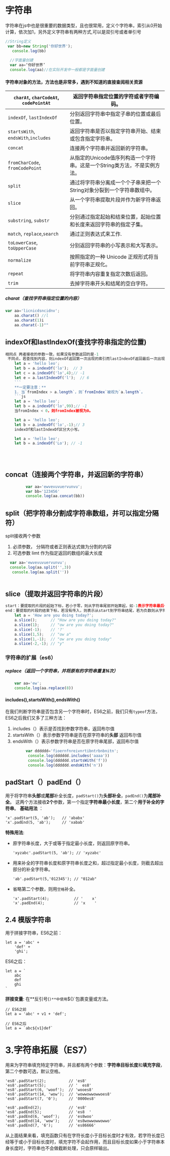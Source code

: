 # 字符串

字符串在js中也是很重要的数据类型，且也很常用，定义个字符串，索引从0开始计算，依次加1，另外定义字符串有两种方式,可以是双引号或者单引号

```js
//String定义
 var bb=new String('你好世界');
   console.log(bb)
   
  //字面量创建
  var aa=‘你好世界’
  console.log(aa)//在实际开发中一般都是字面量创建

```

#### 字符串对象的方法，方法也是非常多，遇到不知道的直接查阅相关资源

| `charAt`, `charCodeAt`, `codePointAt` | 返回字符串指定位置的字符或者字符编码。                       |
| ------------------------------------- | ------------------------------------------------------------ |
| `indexOf`, `lastIndexOf`              | 分别返回字符串中指定子串的位置或最后位置。                   |
| `startsWith`, `endsWith`,`includes`   | 返回字符串是否以指定字符串开始、结束或包含指定字符串。       |
| `concat`                              | 连接两个字符串并返回新的字符串。                             |
| `fromCharCode`, `fromCodePoint`       | 从指定的Unicode值序列构造一个字符串。这是一个String类方法，不是实例方法。 |
| `split`                               | 通过将字符串分离成一个个子串来把一个String对象分裂到一个字符串数组中。 |
| `slice`                               | 从一个字符串提取片段并作为新字符串返回。                     |
| `substring`, `substr`                 | 分别通过指定起始和结束位置，起始位置和长度来返回字符串的指定子集。 |
| `match`, `replace`,`search`           | 通过正则表达式来工作.                                        |
| `toLowerCase`, `toUpperCase`          | 分别返回字符串的小写表示和大写表示。                         |
| `normalize`                           | 按照指定的一种 Unicode 正规形式将当前字符串正规化。          |
| `repeat`                              | 将字符串内容重复指定次数后返回。                             |
| `trim`                                | 去掉字符串开头和结尾的空白字符。                             |

##### charat（查找字符串指定位置的内容）

```js
var aa='licnicdsncidnv';
    aa.charat() //l
    aa.charat(1)i
    aa.charat(-1)""
```

## indexOf和lastIndexOf(查找字符串指定的位置)

~~~js
相同点 两者接收的参数一致，如果没有参数返回的是-1
 不同点，若查找到内容，则indexOf返回第一次出现的索引而lastIndexOf返回最后一次出现的索引。
    let a = 'hello leo';     
    let b = a.indexOf('lo');  // 3
    let c = a.indexOf('lo',4);// -1
    let e = a.lastIndexOf('l');  // 6
    ```   
    **一定要注意：**   
    1. 当`fromIndex > a.length`，则`fromIndex`被视为`a.length`。   
    ```js
    let a = 'hello leo';  
    let b = a.indexOf('lo',99);// -1
    当fromIndex < 0，则fromIndex被视为0。

    let a = 'hello leo';  
    let b = a.indexOf('lo',-1);// 3
    indexOf和lastIndexOf区分大小写。

    let a = 'hello leo'; 
    let b = a.indexOf('Lo'); // -1
 
 
 
~~~

## concat（连接两个字符串，并返回新的字符串）

```js
         var aa='ewvevuvuervunvu';
         var bb='123456'
         console.log(aa.concat(bb))
```

## split（把字符串分割成字符串数组，并可以指定分隔符）

   split接收两个参数

1.  必须参数， 分隔符或者正则表达式做为分割的内容
2. 可选参数   limt 作为指定返回的数组的最大长度

```js
  var aa='ewvevuvuervunvu';
  console.log(aa.split('',3))
   console.log(aa.split(''))
    
```

## slice（提取并返回字符串的片段）

```js
start：要提取的片段的起始下标，若小于零，则从字符串尾部开始算起，如-1表示字符串最后一个字符，-2为倒数第二个字符等等。
end：要提取的片段的结束下标，若没有传入，则表示从start到字符串结尾，若为负数则从字符串尾部开始算起
    let a = 'How are you doing today?';
    a.slice();      // "How are you doing today?"
    a.slice(1);     // "ow are you doing today?"
    a.slice(-1);    // '?'
    a.slice(1,5);   // "ow a"
    a.slice(1,-1);  // "ow are you doing today"
    a.slice(-2,-1); // "y"


```

### 字符串的扩展（es6）

##### replace（返回一个字符串，并将原有的字符串重复N次）

```js
    var aa='ew';
    console.log(aa.replace(8))
```

#### includes(),startsWith(),endsWith()

在我们判断字符串是否包含另一个字符串时，ES6之前，我们只有`typeof`方法，ES6之后我们又多了三种方法：

1.   includes（）表示是否找到参数字符串，返回布尔值
2. startsWith（）表示参数字符串是否在原字符串的**头部** 返回布尔值
3. endsWith（）表示参数字符串是否在原字符串尾部，返回布尔值

```js
         var dddddd='fioernfnreivnrtibntrbnbnitn';
          console.log(dddddd.includes('aaaa'))
          console.log(dddddd.startsWith('f'))
          console.log(dddddd.endsWith('n'))
```

## padStart（）padEnd（）

  用于将字符串**头部**或**尾部**补全长度，`padStart()`为**头部补全**，`padEnd()`为**尾部补全**。
这两个方法接收**2个**参数，第一个指定**字符串最小长度**，第二个**用于补全的字符串**。
**基础用法** ：

```
'x'.padStart(5, 'ab');   // 'ababx'
'x'.padEnd(5, 'ab');     // 'xabab'
```

**特殊用法**:

- 原字符串长度，大于或等于指定最小长度，则返回原字符串。

  ```
  'xyzabc'.padStart(5, 'ab'); // 'xyzabc'
  ```

- 用来补全的字符串长度和原字符串长度之和，超过指定最小长度，则截去超出部分的补全字符串。

  ```
  'ab'.padStart(5,'012345'); // "012ab"
  ```

- 省略第二个参数，则用`空格`补全。

  ```
  'x'.padStart(4);           // '    x'
  'x'.padEnd(4);             // 'x    '
  ```

## 2.4 模版字符串

用于拼接字符串，ES6之前：

```
let a = 'abc' + 
    'def' + 
    'ghi';
```



ES6之后：

```
let a = `
    abc
    def
    ghi
`
```



**拼接变量**:
在**反引号(`)**中使用`${}`包裹变量或方法。

```
// ES6之前
let a = 'abc' + v1 + 'def';

// ES6之后
let a = `abc${v1}def`
```



# 3.字符串拓展（ES7）

用来为字符串填充特定字符串，并且都有两个参数：**字符串目标长度**和**填充字段**，第二个参数可选，默认空格。

```
'es8'.padStart(2);          // 'es8'
'es8'.padStart(5);          // '  es8'
'es8'.padStart(6, 'woof');  // 'wooes8'
'es8'.padStart(14, 'wow');  // 'wowwowwowwoes8'
'es8'.padStart(7, '0');     // '0000es8'

'es8'.padEnd(2);            // 'es8'
'es8'.padEnd(5);            // 'es8  '
'es8'.padEnd(6, 'woof');    // 'es8woo'
'es8'.padEnd(14, 'wow');    // 'es8wowwowwowwo'
'es8'.padEnd(7, '6');       // 'es86666'
```



从上面结果来看，填充函数只有在字符长度小于目标长度时才有效，若字符长度已经等于或小于目标长度时，填充字符不会起作用，而且目标长度如果小于字符串本身长度时，字符串也不会做截断处理，只会原样输出。